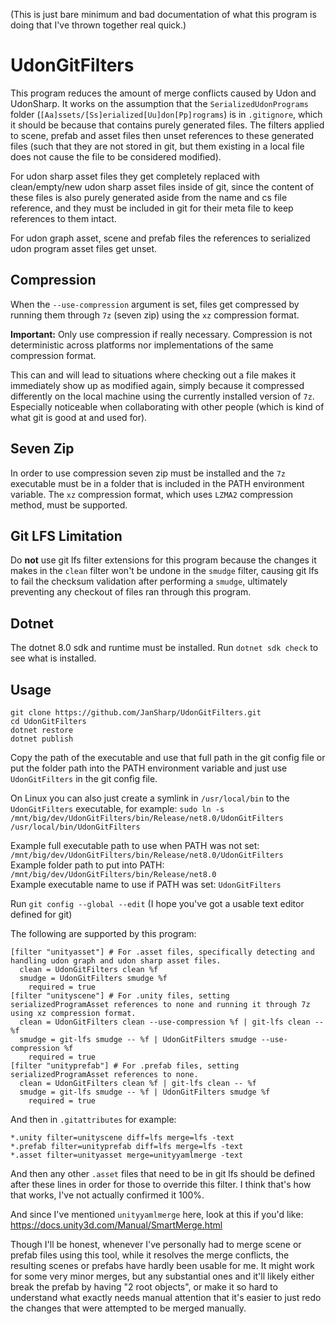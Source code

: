 
(This is just bare minimum and bad documentation of what this program is doing that I've thrown together real quick.)

# UdonGitFilters

This program reduces the amount of merge conflicts caused by Udon and UdonSharp. It works on the assumption that the `SerializedUdonPrograms` folder (`[Aa]ssets/[Ss]erialized[Uu]don[Pp]rograms`) is in `.gitignore`, which it should be because that contains purely generated files. The filters applied to scene, prefab and asset files then unset references to these generated files (such that they are not stored in git, but them existing in a local file does not cause the file to be considered modified).

For udon sharp asset files they get completely replaced with clean/empty/new udon sharp asset files inside of git, since the content of these files is also purely generated aside from the name and cs file reference, and they must be included in git for their meta file to keep references to them intact.

For udon graph asset, scene and prefab files the references to serialized udon program asset files get unset.

## Compression

When the `--use-compression` argument is set, files get compressed by running them through `7z` (seven zip) using the `xz` compression format.

**Important:** Only use compression if really necessary. Compression is not deterministic across platforms nor implementations of the same compression format.

This can and will lead to situations where checking out a file makes it immediately show up as modified again, simply because it compressed differently on the local machine using the currently installed version of `7z`. Especially noticeable when collaborating with other people (which is kind of what git is good at and used for).

## Seven Zip

In order to use compression seven zip must be installed and the `7z` executable must be in a folder that is included in the PATH environment variable. The `xz` compression format, which uses `LZMA2` compression method, must be supported.

## Git LFS Limitation

Do **not** use git lfs filter extensions for this program because the changes it makes in the `clean` filter won't be undone in the `smudge` filter, causing git lfs to fail the checksum validation after performing a `smudge`, ultimately preventing any checkout of files ran through this program.

## Dotnet

The dotnet 8.0 sdk and runtime must be installed. Run `dotnet sdk check` to see what is installed.

## Usage

```shell
git clone https://github.com/JanSharp/UdonGitFilters.git
cd UdonGitFilters
dotnet restore
dotnet publish
```

Copy the path of the executable and use that full path in the git config file or put the folder path into the PATH environment variable and just use `UdonGitFilters` in the git config file.

On Linux you can also just create a symlink in `/usr/local/bin` to the `UdonGitFilters` executable, for example: `sudo ln -s /mnt/big/dev/UdonGitFilters/bin/Release/net8.0/UdonGitFilters /usr/local/bin/UdonGitFilters`

Example full executable path to use when PATH was not set: `/mnt/big/dev/UdonGitFilters/bin/Release/net8.0/UdonGitFilters`\
Example folder path to put into PATH: `/mnt/big/dev/UdonGitFilters/bin/Release/net8.0`\
Example executable name to use if PATH was set: `UdonGitFilters`

Run `git config --global --edit` (I hope you've got a usable text editor defined for git)

The following are supported by this program:

```
[filter "unityasset"] # For .asset files, specifically detecting and handling udon graph and udon sharp asset files.
  clean = UdonGitFilters clean %f
  smudge = UdonGitFilters smudge %f
	required = true
[filter "unityscene"] # For .unity files, setting serializedProgramAsset references to none and running it through 7z using xz compression format.
  clean = UdonGitFilters clean --use-compression %f | git-lfs clean -- %f
  smudge = git-lfs smudge -- %f | UdonGitFilters smudge --use-compression %f
	required = true
[filter "unityprefab"] # For .prefab files, setting serializedProgramAsset references to none.
  clean = UdonGitFilters clean %f | git-lfs clean -- %f
  smudge = git-lfs smudge -- %f | UdonGitFilters smudge %f
	required = true
```

And then in `.gitattributes` for example:

```
*.unity filter=unityscene diff=lfs merge=lfs -text
*.prefab filter=unityprefab diff=lfs merge=lfs -text
*.asset filter=unityasset merge=unityyamlmerge -text
```

And then any other `.asset` files that need to be in git lfs should be defined after these lines in order for those to override this filter. I think that's how that works, I've not actually confirmed it 100%.

And since I've mentioned `unityyamlmerge` here, look at this if you'd like: https://docs.unity3d.com/Manual/SmartMerge.html

Though I'll be honest, whenever I've personally had to merge scene or prefab files using this tool, while it resolves the merge conflicts, the resulting scenes or prefabs have hardly been usable for me. It might work for some very minor merges, but any substantial ones and it'll likely either break the prefab by having "2 root objects", or make it so hard to understand what exactly needs manual attention that it's easier to just redo the changes that were attempted to be merged manually.
